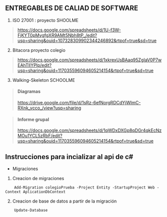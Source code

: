 ## ENTREGABLES DE CALIAD DE SOFTWARE

1. ISO 27001 : proyecto SHOOLME

> https://docs.google.com/spreadsheets/d/1U-f3W-FjKYT0pMvgfgXR9AMt5Nbh8tP_/edit?usp=sharing&ouid=107328309902344246892&rtpof=true&sd=true 


2. Bitacora proyecto colegio
> https://docs.google.com/spreadsheets/d/1xkrexUsBAaq95ZgIaV0P7wEAhTlIYPlp/edit?usp=sharing&ouid=117035596094605214154&rtpof=true&sd=true


3. Walking-Skeleton SCHOOLME

> #### Diagramas
> https://drive.google.com/file/d/1sRz-6efNorgRDCdYjWImC-RXnk_vcco_/view?usp=sharing


> #### Informe grupal
> https://docs.google.com/spreadsheets/d/1qWDxDXGp8qDGr4qkEcNzMOu1YCL5zRbF/edit?usp=sharing&ouid=117035596094605214154&rtpof=true&sd=true


## Instrucciones para incializar al api de c#

- Migraciones

1. Creacion de migraciones

```
    Add-Migration colegioPrueba -Project Entity -StartupProject Web -Context AplicationDbContext
```

2. Creacion de base de datos a partir de la migración

```
    Update-Database

```